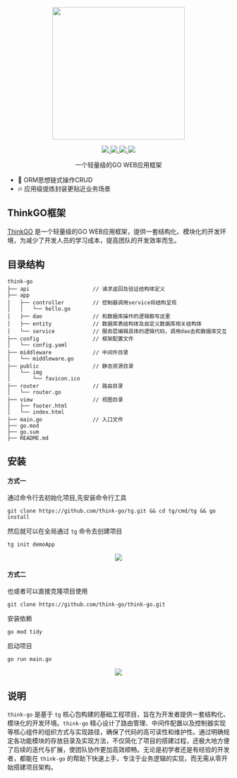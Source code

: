 <p align="center">
  <img width="300px" src="https://www.think-ts.cn/icon.png">
</p>

<p align="center">
  <a href="https://www.think-go.com.cn">
    <img src="https://img.shields.io/github/release/think-go/tg.svg?style=flat-square">
  </a>
  <a href="https://www.think-go.com.cn">
    <img src="https://pkg.go.dev/badge/github.com/think-go/tg?status.svg">
  </a>
  <a href="https://www.think-go.com.cn">
    <img src="https://codecov.io/gh/think-go/tg/branch/master/graph/badge.svg"/>
  </a>
  <a href="https://www.think-go.com.cn">
    <img src="https://img.shields.io/badge/%E4%BD%9C%E8%80%85-zhangyu-7AD6FD.svg"/>
  </a>
  <br>
</p>

<p align="center">一个轻量级的GO WEB应用框架</p>

- 💪 ORM思想链式操作CRUD
- 🔥 应用级提炼封装更贴近业务场景

## ThinkGO框架

[ThinkGO](https://www.think-go.com.cn) 是一个轻量级的GO WEB应用框架，提供一套结构化、模块化的开发环境，为减少了开发人员的学习成本，提高团队的开发效率而生。

## 目录结构

```
think-go
├── api                    // 请求返回及验证结构体定义
├── app
│   ├── controller         // 控制器调用service将结构呈现
│   │   └── hello.go
│   ├── dao                // 和数据库操作的逻辑都写这里
│   ├── entity             // 数据库表结构体及自定义数据库相关结构体
│   └── service            // 服务层编辑具体的逻辑代码，调用dao去和数据库交互
├── config                 // 框架配置文件
│   └── config.yaml
├── middleware             // 中间件目录
│   └── middleware.go
├── public                 // 静态资源目录
│   └── img
│       └── favicon.ico
├── router                 // 路由目录
│   └── router.go
├── view                   // 视图目录
│   ├── footer.html
│   └── index.html
├── main.go                // 入口文件
├── go.mod
├── go.sum
├── README.md
```

## 安装

#### 方式一

通过命令行去初始化项目,先安装命令行工具

```
git clone https://github.com/think-go/tg.git && cd tg/cmd/tg && go install
```

然后就可以在全局通过 ``tg`` 命令去创建项目

```
tg init demoApp
```

<p align="center">
  <img src="https://think-go.com.cn/tg.png">
</p>

#### 方式二

也或者可以直接克隆项目使用

```
git clone https://github.com/think-go/think-go.git
```

安装依赖

```
go mod tidy
```

启动项目

```
go run main.go
```

<p align="center">
  <img src="https://think-go.com.cn/think-go.png">
</p>


## 说明

``think-go`` 是基于 ``tg`` 核心包构建的基础工程项目，旨在为开发者提供一套结构化、模块化的开发环境。``think-go`` 精心设计了路由管理、中间件配置以及控制器实现等核心组件的组织方式与实现路径，确保了代码的高可读性和维护性。通过明确规定各功能模块的存放目录及实现方法，不仅简化了项目的搭建过程，还极大地方便了后续的迭代与扩展，使团队协作更加高效顺畅。无论是初学者还是有经验的开发者，都能在 ``think-go`` 的帮助下快速上手，专注于业务逻辑的实现，而无需从零开始搭建项目架构。
